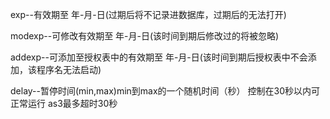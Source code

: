 exp--有效期至 年-月-日(过期后将不记录进数据库，过期后的无法打开)

modexp--可修改有效期至 年-月-日(该时间到期后修改过的将被忽略)

addexp--可添加至授权表中的有效期至 年-月-日(该时间到期后授权表中不会添加，该程序名无法启动)

delay--暂停时间(min,max)min到max的一个随机时间（秒） 控制在30秒以内可正常运行 as3最多超时30秒
